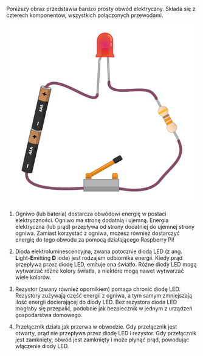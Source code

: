 Poniższy obraz przedstawia bardzo prosty obwód elektryczny. Składa się z czterech komponentów, wszystkich połączonych przewodami.

![Prosty obwód](images/simple-circuit.png)

1. Ogniwo (lub bateria) dostarcza obwódowi energię w postaci elektryczności. Ogniwo ma stronę dodatnią i ujemną. Energia elektryczna (lub prąd) przepływa od strony dodatniej do ujemnej strony ogniwa. Zamiast korzystać z ogniwa, możesz również dostarczyć energię do tego obwodu za pomocą działającego Raspberry Pi!

1. Dioda elektroluminescencyjna, zwana potocznie diodą LED (z ang. **L**ight-**E**mitting **D** iode) jest rodzajem odbiornika energii. Kiedy prąd przepływa przez diodę LED, emituje ona światło. Różne diody LED mogą wytwarzać różne kolory światła, a niektóre mogą nawet wytwarzać wiele kolorów.

1. Rezystor (zwany również opornikiem) pomaga chronić diodę LED. Rezystory zużywają część energii z ogniwa, a tym samym zmniejszają ilość energii docierającej do diody LED. Bez rezystora dioda LED mogłaby się przepalić, podobnie jak bezpiecznik w jednym z urządzeń gospodarstwa domowego.

1. Przełącznik działa jak przerwa w obwodzie. Gdy przełącznik jest otwarty, prąd nie przepływa przez diodę LED i rezystor. Gdy przełącznik jest zamknięty, obwód jest zamknięty i może płynąć prąd, powodując włączenie diody LED.
